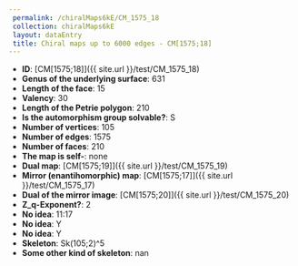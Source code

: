 ```yaml
--- 
 permalink: /chiralMaps6kE/CM_1575_18 
 collection: chiralMaps6kE
 layout: dataEntry
 title: Chiral maps up to 6000 edges - CM[1575;18]
---
```


- **ID**: [CM[1575;18]]({{ site.url }}/test/CM_1575_18)
- **Genus of the underlying surface**: 631
- **Length of the face**: 15
- **Valency**: 30
- **Length of the Petrie polygon**: 210
- **Is the automorphism group solvable?**: S
- **Number of vertices**: 105
- **Number of edges**: 1575
- **Number of faces**: 210
- **The map is self-**: none
- **Dual map**: [CM[1575;19]]({{ site.url }}/test/CM_1575_19)
- **Mirror (enantihomorphic) map**: [CM[1575;17]]({{ site.url }}/test/CM_1575_17)
- **Dual of the mirror image**: [CM[1575;20]]({{ site.url }}/test/CM_1575_20)
- **Z_q-Exponent?**: 2
- **No idea**:  11:17
- **No idea**: Y
- **No idea**: Y
- **Skeleton**: Sk(105;2)^5
- **Some other kind of skeleton**: nan
